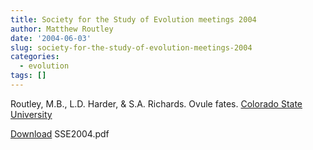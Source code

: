 ```yaml
---
title: Society for the Study of Evolution meetings 2004
author: Matthew Routley
date: '2004-06-03'
slug: society-for-the-study-of-evolution-meetings-2004
categories:
  - evolution
tags: []
---
```


<p>Routley, M.B., L.D. Harder, &amp; S.A. Richards. Ovule fates. <a href="http://evolution04.biology.colostate.edu/">Colorado State University</a></p>

<p><a href="http://public.me.com/mroutley">Download</a> SSE2004.pdf</p>